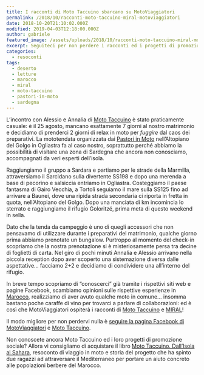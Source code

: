 ```yaml
---
title: I racconti di Moto Taccuino sbarcano su MotoViaggiatori
permalink: /2018/10/racconti-moto-taccuino-miral-motoviaggiatori
date: 2018-10-20T21:10:02.000Z
modified: 2019-04-03T12:18:00.000Z
author: gabriele
featured_image: /assets/uploads/2018/10/racconti-moto-taccuino-miral-motoviaggiatori/featured_image.jpg
excerpt: Seguiteci per non perdere i racconti ed i progetti di promozione sociale di Moto Taccuino e MIRAL!
categories:
  - resoconti
tags:
  - deserto
  - letture
  - marocco
  - miral
  - moto-taccuino
  - pastori-in-moto
  - sardegna
---
```


L’incontro con Alessio e Annalia di [Moto Taccuino](https://www.mototaccuino.it) è stato praticamente casuale: è il 25 agosto, mancano esattamente 7 giorni al nostro matrimonio e decidiamo di prenderci 2 giorni di relax in moto per *fuggire* dal caos dei preparativi. La mototendata organizzata dai [Pastori in Moto](https://www.pastorinmoto.org) nell’Altopiano del Golgo in Ogliastra fa al caso nostro, soprattutto perché abbiamo la possibilità di visitare una zona di Sardegna che ancora non conosciamo, accompagnati da veri esperti dell’isola.

Raggiungiamo il gruppo a Sardara e partiamo per le strade della Marmilla, attraversiamo il Sarcidano sulla divertente SS198 e dopo una merenda a base di pecorino e salsiccia entriamo in Ogliastra. Costeggiamo il paese fantasma di Gairo Vecchia, a Tortolì seguiamo il mare sulla SS125 fino ad arrivare a Baunei, dove una ripida strada secondaria ci riporta in fretta in quota, nell’Altopiano del Golgo. Dopo una manciata di km incomincia lo sterrato e raggiungiamo il rifugio Goloritzé, prima meta di questo weekend in sella.

Dato che la tenda da campeggio è uno di quegli accessori che non pensavamo di utilizzare durante i preparativi del matrimonio, qualche giorno prima abbiamo prenotato un bungalow. Purtroppo al momento del check-in scopriamo che la nostra prenotazione si è misteriosamente persa tra decine di foglietti di carta. Nel giro di pochi minuti Annalia e Alessio arrivano nella piccola reception dopo aver scoperto una sistemazione diversa dalle aspettative… facciamo 2+2 e decidiamo di condividere una all’interno del rifugio.

In breve tempo scopriamo di “conoscerci” già tramite i rispettivi siti web e pagine Facebook, scambiamo opinioni sulle rispettive esperienze in [Marocco](/categoria/viaggi/marocco/), realizziamo di aver avuto qualche moto in comune… insomma bastano poche caraffe di vino per trovarci a parlare di collaborazioni: ed è così che MotoViaggiatori ospiterà i racconti di [Moto Taccuino](https://www.mototaccuino.it) e [MIRAL](https://www.facebook.com/23miral/)!

Il modo migliore per non perdervi nulla è [seguire la pagina Facebook di MotoViaggiatori](https://www.facebook.com/motoviaggiatori/) e [Moto Taccuino](https://www.facebook.com/MotoTaccuino/).

Non conoscete ancora Moto Taccuino ed i loro progetti di promozione sociale? Allora vi consigliamo di acquistare il libro [Moto Taccuino. Dall’Isola al Sahara](https://amzn.to/2OBxBCr), resoconto di viaggio in moto e storia del progetto che ha spinto due ragazzi ad attraversare il Mediterraneo per portare un aiuto concreto alle popolazioni berbere del Marocco.
